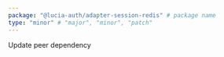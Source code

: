 ```yaml
---
package: "@lucia-auth/adapter-session-redis" # package name
type: "minor" # "major", "minor", "patch"
---
```


Update peer dependency